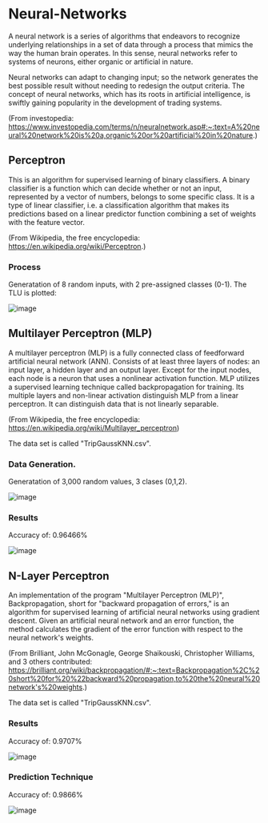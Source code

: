# Neural-Networks

A neural network is a series of algorithms that endeavors to recognize underlying relationships in a set of data through a process that mimics the way the human brain operates. In this sense, neural networks refer to systems of neurons, either organic or artificial in nature.

Neural networks can adapt to changing input; so the network generates the best possible result without needing to redesign the output criteria. The concept of neural networks, which has its roots in artificial intelligence, is swiftly gaining popularity in the development of trading systems.

(From investopedia: https://www.investopedia.com/terms/n/neuralnetwork.asp#:~:text=A%20neural%20network%20is%20a,organic%20or%20artificial%20in%20nature.)

## Perceptron

This is an algorithm for supervised learning of binary classifiers. A binary classifier is a function which can decide whether or not an input, represented by a vector of numbers, belongs to some specific class. It is a type of linear classifier, i.e. a classification algorithm that makes its predictions based on a linear predictor function combining a set of weights with the feature vector.

(From Wikipedia, the free encyclopedia: https://en.wikipedia.org/wiki/Perceptron.)

### Process
Generatation of 8 random inputs, with 2 pre-assigned classes (0-1). The TLU is plotted:

![image](https://user-images.githubusercontent.com/86708470/167499197-d68ce99c-1649-4ff0-b7b2-91dd661a7f70.png)


## Multilayer Perceptron (MLP)
A multilayer perceptron (MLP) is a fully connected class of feedforward artificial neural network (ANN). 
Consists of at least three layers of nodes: an input layer, a hidden layer and an output layer. Except for the input nodes, each node is a neuron that uses a nonlinear activation function. MLP utilizes a supervised learning technique called backpropagation for training. Its multiple layers and non-linear activation distinguish MLP from a linear perceptron. It can distinguish data that is not linearly separable.

(From Wikipedia, the free encyclopedia: https://en.wikipedia.org/wiki/Multilayer_perceptron)

The data set is called "TripGaussKNN.csv".

### Data Generation.
Generatation of 3,000 random values, 3 clases (0,1,2).

![image](https://user-images.githubusercontent.com/86708470/167902422-42453999-7b54-4526-bcee-6c8f9b1954d9.png)

### Results

Accuracy of: 0.96466%

![image](https://user-images.githubusercontent.com/86708470/167902561-e9713f17-fa5a-4eb8-b59a-e84e3c0a262e.png)


## N-Layer Perceptron
An implementation of the program "Multilayer Perceptron (MLP)", Backpropagation, short for "backward propagation of errors," is an algorithm for supervised learning of artificial neural networks using gradient descent. Given an artificial neural network and an error function, the method calculates the gradient of the error function with respect to the neural network's weights.

(From Brilliant, John McGonagle, George Shaikouski, Christopher Williams, and 3 others contributed: https://brilliant.org/wiki/backpropagation/#:~:text=Backpropagation%2C%20short%20for%20%22backward%20propagation,to%20the%20neural%20network's%20weights.)

The data set is called "TripGaussKNN.csv".

### Results

Accuracy of: 0.9707%

![image](https://user-images.githubusercontent.com/86708470/167921235-a13eee52-477b-4fbf-b05e-817f5aba2a03.png)

### Prediction Technique

Accuracy of: 0.9866%

![image](https://user-images.githubusercontent.com/86708470/167921378-0fba207a-276b-457e-a748-c3afac949327.png)
